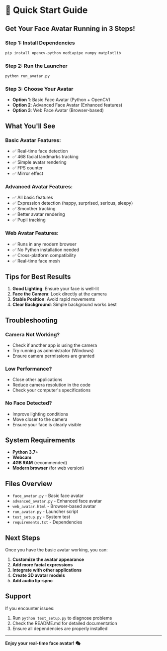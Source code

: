 # 🚀 Quick Start Guide

## Get Your Face Avatar Running in 3 Steps!

### Step 1: Install Dependencies
```bash
pip install opencv-python mediapipe numpy matplotlib
```

### Step 2: Run the Launcher
```bash
python run_avatar.py
```

### Step 3: Choose Your Avatar
- **Option 1**: Basic Face Avatar (Python + OpenCV)
- **Option 2**: Advanced Face Avatar (Enhanced features)
- **Option 3**: Web Face Avatar (Browser-based)

## What You'll See

### Basic Avatar Features:
- ✅ Real-time face detection
- ✅ 468 facial landmarks tracking
- ✅ Simple avatar rendering
- ✅ FPS counter
- ✅ Mirror effect

### Advanced Avatar Features:
- ✅ All basic features
- ✅ Expression detection (happy, surprised, serious, sleepy)
- ✅ Smoother tracking
- ✅ Better avatar rendering
- ✅ Pupil tracking

### Web Avatar Features:
- ✅ Runs in any modern browser
- ✅ No Python installation needed
- ✅ Cross-platform compatibility
- ✅ Real-time face mesh

## Tips for Best Results

1. **Good Lighting**: Ensure your face is well-lit
2. **Face the Camera**: Look directly at the camera
3. **Stable Position**: Avoid rapid movements
4. **Clear Background**: Simple background works best

## Troubleshooting

### Camera Not Working?
- Check if another app is using the camera
- Try running as administrator (Windows)
- Ensure camera permissions are granted

### Low Performance?
- Close other applications
- Reduce camera resolution in the code
- Check your computer's specifications

### No Face Detected?
- Improve lighting conditions
- Move closer to the camera
- Ensure your face is clearly visible

## System Requirements

- **Python 3.7+**
- **Webcam**
- **4GB RAM** (recommended)
- **Modern browser** (for web version)

## Files Overview

- `face_avatar.py` - Basic face avatar
- `advanced_avatar.py` - Enhanced face avatar
- `web_avatar.html` - Browser-based avatar
- `run_avatar.py` - Launcher script
- `test_setup.py` - System test
- `requirements.txt` - Dependencies

## Next Steps

Once you have the basic avatar working, you can:

1. **Customize the avatar appearance**
2. **Add more facial expressions**
3. **Integrate with other applications**
4. **Create 3D avatar models**
5. **Add audio lip-sync**

## Support

If you encounter issues:
1. Run `python test_setup.py` to diagnose problems
2. Check the README.md for detailed documentation
3. Ensure all dependencies are properly installed

---

**Enjoy your real-time face avatar! 🎭** 